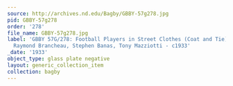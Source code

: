 ```yaml
---
source: http://archives.nd.edu/Bagby/GBBY-57g278.jpg
pid: GBBY-57g278
order: '278'
file_name: GBBY-57g278.jpg
label: 'GBBY 57G/278: Football Players in Street Clothes (Coat and Tie)with books:
  Raymond Brancheau, Stephen Banas, Tony Mazziotti - c1933'
_date: '1933'
object_type: glass plate negative
layout: generic_collection_item
collection: bagby
---
```

